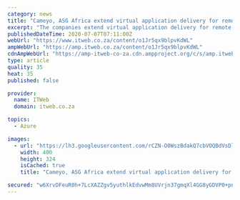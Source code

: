 ```yaml
---
category: news
title: "Cameyo, ASG Africa extend virtual application delivery for remote work to Microsoft Azure customers throughout MEA"
excerpt: "The companies extend virtual application delivery for remote work to Microsoft Azure customers throughout Africa and the Middle East."
publishedDateTime: 2020-07-07T07:11:00Z
webUrl: "https://www.itweb.co.za/content/o1Jr5qx9blpvKdWL"
ampWebUrl: "https://amp.itweb.co.za/content/o1Jr5qx9blpvKdWL"
cdnAmpWebUrl: "https://amp-itweb-co-za.cdn.ampproject.org/c/s/amp.itweb.co.za/content/o1Jr5qx9blpvKdWL"
type: article
quality: 35
heat: 35
published: false

provider:
  name: ITWeb
  domain: itweb.co.za

topics:
  - Azure

images:
  - url: "https://lh3.googleusercontent.com/rCZN-O0WszBdakQ7cbVOQBdVsDl1cl-ooboZ3eBbiuaMEASXwuYZn_7crSLmS2wSgOX5Ae9C8EhQM84jQ_4NEP0=w400-h324-c"
    width: 400
    height: 324
    isCached: true
    title: "Cameyo, ASG Africa extend virtual application delivery for remote work to Microsoft Azure customers throughout MEA"

secured: "w6XrvDFeuR0h+7LcXAZZgv5yuthlkEdvwMm8UVrjn37gmqXl4GG8yGDVP0+pnIZQ6xFBFuD5+360+aHsm1Jk4BrwYrulQ5Lb4ItU8f+NRiu0MoYCDIepxvneAxEumZzjO2o8N0V7lk0mVx92lLk/zFTK7gdOdATbNfYl5yRWfty/wWGsRCKlaNsCNTL+5FA+39psgsJAP3Kry3HN0ASeNpG7NvdZlzIuMEaYzqeqPie8r5+h78OJEsahicDkNjJinRxHNDhIB6M3Mb2SHLpEy1/SRhr2QqN5XtQVAwxUQn0K7lCSf6HTJx7oHBsmHJTdvb+kfeh2rRRr2mBiG4gC5A==;MXPQW9riNp9RjzVuXQA9Ig=="
---
```



